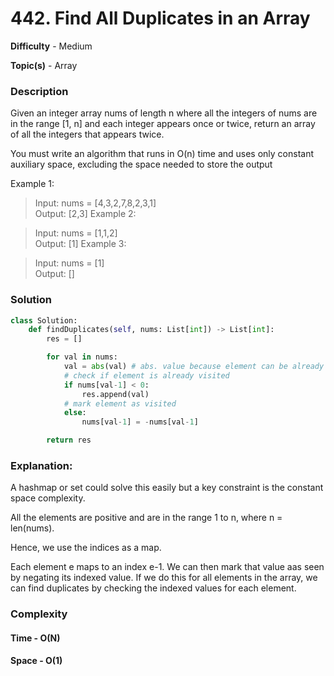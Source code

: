 # 442. Find All Duplicates in an Array
**Difficulty** - Medium

**Topic(s)** - Array 

### Description
Given an integer array nums of length n where all the integers of nums are in the range [1, n] and each integer appears once or twice, return an array of all the integers that appears twice.

You must write an algorithm that runs in O(n) time and uses only constant auxiliary space, excluding the space needed to store the output

Example 1:

>Input: nums = [4,3,2,7,8,2,3,1]<br>
>Output: [2,3]
Example 2:

>Input: nums = [1,1,2]<br>
>Output: [1]
Example 3:

>Input: nums = [1]<br>
>Output: []

### Solution
```python
class Solution:
    def findDuplicates(self, nums: List[int]) -> List[int]:
        res = []

        for val in nums:
            val = abs(val) # abs. value because element can be already marked
            # check if element is already visited
            if nums[val-1] < 0:
                res.append(val)
            # mark element as visited
            else:
                nums[val-1] = -nums[val-1]

        return res
```

### Explanation: 
A hashmap or set could solve this easily but a key constraint is the constant space complexity.

All the elements are positive and are in the range 1 to n, where n = len(nums).

Hence, we use the indices as a map.

Each element e maps to an index e-1. We can then mark that value aas seen by negating its indexed value.
If we do this for all elements in the array, we can find duplicates by checking the indexed values for each element.

### Complexity

#### Time - O(N)

#### Space - O(1)
